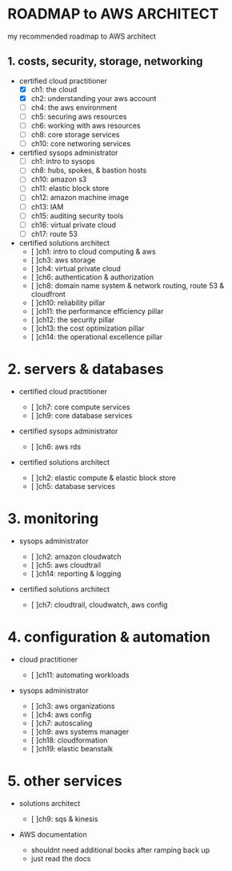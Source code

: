# ROADMAP to AWS ARCHITECT

my recommended roadmap to AWS architect

## 1. costs, security, storage, networking

- certified cloud practitioner
  - [x] ch1: the cloud
  - [x] ch2: understanding your aws account
  - [ ] ch4: the aws environment
  - [ ] ch5: securing aws resources
  - [ ] ch6: working with aws resources
  - [ ] ch8: core storage services
  - [ ] ch10: core networing services

- certified sysops administrator
  - [ ] ch1: intro to sysops
  - [ ] ch8: hubs, spokes, & bastion hosts
  - [ ] ch10: amazon s3
  - [ ] ch11: elastic block store
  - [ ] ch12: amazon machine image
  - [ ] ch13: IAM
  - [ ] ch15: auditing security tools
  - [ ] ch16: virtual private cloud
  - [ ] ch17: route 53

- certified solutions architect
  - [ ]ch1: intro to cloud computing & aws
  - [ ]ch3: aws storage
  - [ ]ch4: virtual private cloud
  - [ ]ch6: authentication & authorization
  - [ ]ch8: domain name system & network routing, route 53 & cloudfront
  - [ ]ch10: reliability pillar
  - [ ]ch11: the performance efficiency pillar
  - [ ]ch12: the security pillar
  - [ ]ch13: the cost optimization pillar
  - [ ]ch14: the operational excellence pillar

# 2. servers & databases

- certified cloud practitioner
  - [ ]ch7: core compute services
  - [ ]ch9: core database services

- certified sysops administrator
  - [ ]ch6: aws rds

- certified solutions architect
  - [ ]ch2: elastic compute & elastic block store
  - [ ]ch5: database services

# 3. monitoring

- sysops administrator
  - [ ]ch2: amazon cloudwatch
  - [ ]ch5: aws cloudtrail
  - [ ]ch14: reporting & logging

- certified solutions architect
  - [ ]ch7: cloudtrail, cloudwatch, aws config

# 4. configuration & automation

- cloud practitioner
  - [ ]ch11: automating workloads

- sysops administrator
  - [ ]ch3: aws organizations
  - [ ]ch4: aws config
  - [ ]ch7: autoscaling
  - [ ]ch9: aws systems manager
  - [ ]ch18: cloudformation
  - [ ]ch19: elastic beanstalk

# 5. other services

- solutions architect
  - [ ]ch9: sqs & kinesis

- AWS documentation
  - shouldnt need additional books after ramping back up
  - just read the docs
